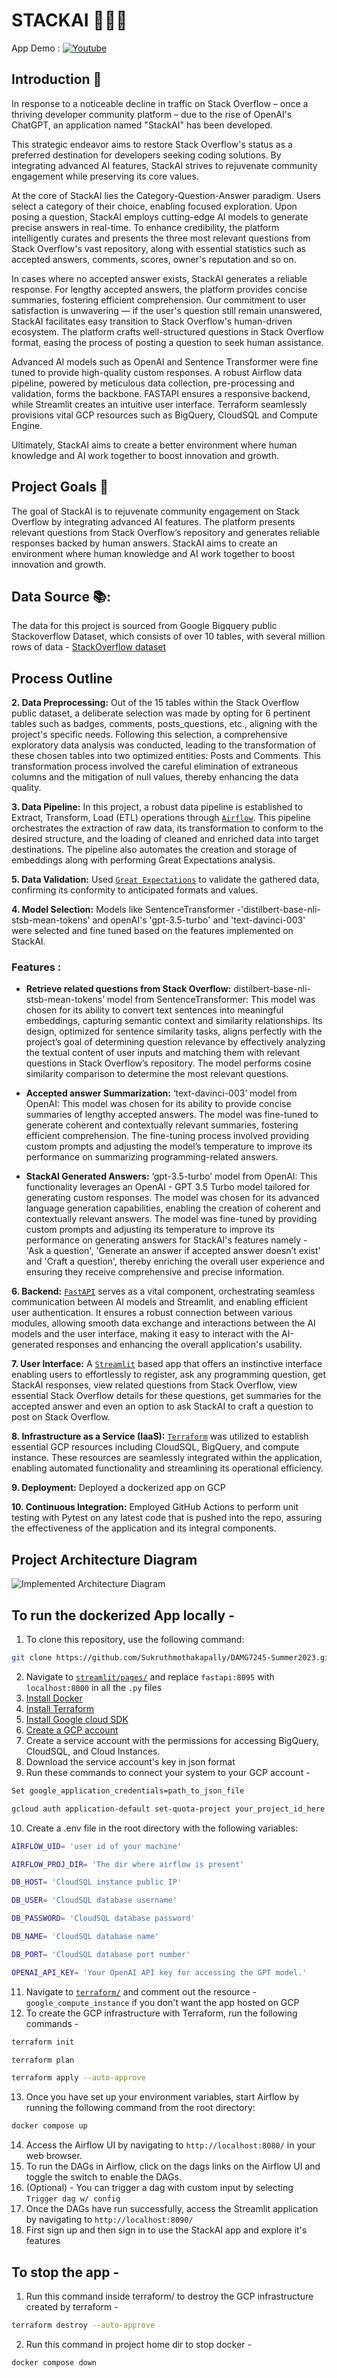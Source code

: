# STACKAI 🤖👨‍💻


App Demo : [![Youtube](https://img.shields.io/badge/Youtube-808080?style=for-the-badge&logo=YouTube&logoColor=white)](https://www.youtube.com/watch?v=_rBbGJGeZG0)



## Introduction :memo: 

In response to a noticeable decline in traffic on Stack Overflow – once a thriving developer community platform – due to the rise of OpenAI's ChatGPT, an application named "StackAI" has been developed. 

This strategic endeavor aims to restore Stack Overflow's status as a preferred destination for developers seeking coding solutions. By integrating advanced AI features, StackAI strives to rejuvenate community engagement while preserving its core values.

At the core of StackAI lies the Category-Question-Answer paradigm. Users select a category of their choice, enabling focused exploration. Upon posing a question, StackAI employs cutting-edge AI models to generate precise answers in real-time. To enhance credibility, the platform intelligently curates and presents the three most relevant questions from Stack Overflow's vast repository, along with essential statistics such as accepted answers, comments, scores, owner's reputation and so on.

In cases where no accepted answer exists, StackAI generates a reliable response. For lengthy accepted answers, the platform provides concise summaries, fostering efficient comprehension. Our commitment to user satisfaction is unwavering — if the user's question still remain unanswered, StackAI facilitates easy transition to Stack Overflow's human-driven ecosystem. The platform crafts well-structured questions in Stack Overflow format, easing the process of posting a question to seek human assistance.

Advanced AI models such as OpenAI and Sentence Transformer were fine tuned to provide high-quality custom responses. A robust Airflow data pipeline, powered by meticulous data collection, pre-processing and validation, forms the backbone. FASTAPI ensures a responsive backend, while Streamlit creates an intuitive user interface. Terraform seamlessly provisions vital GCP resources such as BigQuery, CloudSQL and Compute Engine.

Ultimately, StackAI aims to create a better environment where human knowledge and AI work together to boost innovation and growth.


## Project Goals :dart:

The goal of StackAI is to rejuvenate community engagement on Stack Overflow by integrating advanced AI features. The platform presents relevant questions from Stack Overflow’s repository and generates reliable responses backed by human answers. StackAI aims to create an environment where human knowledge and AI work together to boost innovation and growth.


## Data Source 📚:

The data for this project is sourced from Google Bigquery public Stackoverflow Dataset, which consists of over 10 tables, with several million rows of data - [StackOverflow dataset](https://console.cloud.google.com/bigquery?ws=!1m4!1m3!3m2!1sbigquery-public-data!2sstackoverflow&project=firstproject-390804) 

## Process Outline

**2. Data Preprocessing:** Out of the 15 tables within the Stack Overflow public dataset, a deliberate selection was made by opting for 6 pertinent tables such as badges, comments, posts_questions, etc., aligning with the project's specific needs. Following this selection, a comprehensive exploratory data analysis was conducted, leading to the transformation of these chosen tables into two optimized entities: Posts and Comments. This transformation process involved the careful elimination of extraneous columns and the mitigation of null values, thereby enhancing the data quality.

**3. Data Pipeline:** In this project, a robust data pipeline is established to Extract, Transform, Load (ETL) operations through [`Airflow`](/airflow/dags/). This pipeline orchestrates the extraction of raw data, its transformation to conform to the desired structure, and the loading of cleaned and enriched data into target destinations. The pipeline also automates the creation and storage of embeddings along with performing Great Expectations analysis.

**5. Data Validation:** Used [`Great Expectations`](/airflow/great_expectations/) to validate the gathered data, confirming its conformity to anticipated formats and values.

**4. Model Selection:** Models like SentenceTransformer -'distilbert-base-nli-stsb-mean-tokens' and openAI's 'gpt-3.5-turbo' and 'text-davinci-003' were selected and fine tuned based on the features implemented on StackAI.

### Features :

- **Retrieve related questions from Stack Overflow:** distilbert-base-nli-stsb-mean-tokens’ model from SentenceTransformer: This model was chosen for its ability to convert text sentences into meaningful embeddings, capturing semantic context and similarity relationships. Its design, optimized for sentence similarity tasks, aligns perfectly with the project’s goal of determining question relevance by effectively analyzing the textual content of user inputs and matching them with relevant questions in Stack Overflow’s repository. The model performs cosine similarity comparison to determine the most relevant questions.

- **Accepted answer Summarization:** ‘text-davinci-003’ model from OpenAI: This model was chosen for its ability to provide concise summaries of lengthy accepted answers. The model was fine-tuned to generate coherent and contextually relevant summaries, fostering efficient comprehension. The fine-tuning process involved providing custom prompts and adjusting the model’s temperature to improve its performance on summarizing programming-related answers.

- **StackAI Generated Answers:** ‘gpt-3.5-turbo’ model from OpenAI: This functionality leverages an OpenAI - GPT 3.5 Turbo model tailored for generating custom responses. The model was chosen for its advanced language generation capabilities, enabling the creation of coherent and contextually relevant answers. The model was fine-tuned by providing custom prompts and adjusting its temperature to improve its performance on generating answers for StackAI's features namely - 'Ask a question', 'Generate an answer if accepted answer doesn’t exist' and 'Craft a question', thereby enriching the overall user experience and ensuring they receive comprehensive and precise information.

**6. Backend:** [`FastAPI`](/fastapi/) serves as a vital component, orchestrating seamless communication between AI models and Streamlit, and enabling efficient user authentication. It ensures a robust connection between various modules, allowing smooth data exchange and interactions between the AI models and the user interface, making it easy to interact with the AI-generated responses and enhancing the overall application's usability.

**7. User Interface:** A [`Streamlit`](/streamlit/) based app that offers an instinctive interface enabling users to effortlessly to register, ask any programming question, get StackAI responses, view related questions from Stack Overflow, view essential Stack Overflow details for these questions, get summaries for the accepted answer and even an option to ask StackAI to craft a question to post on Stack Overflow.

**8. Infrastructure as a Service (IaaS):** [`Terraform`](/pipeline/terraform/) was utilized to establish essential GCP resources including CloudSQL, BigQuery, and compute instance. These resources are seamlessly integrated within the application, enabling automated functionality and streamlining its operational efficiency.

**9. Deployment:** Deployed a dockerized app on GCP

**10. Continuous Integration:** Employed GitHub Actions to perform unit testing with Pytest on any latest code that is pushed into the repo, assuring the effectiveness of the application and its integral components.

## Project Architecture Diagram

![Implemented Architecture Diagram](https://github.com/BigDataIA-Summer2023-Team3/final_project/blob/main/diagrams/Implemented_architecture_diagram.jpg)



## To run the dockerized App locally -

1. To clone this repository, use the following command:
```bash
git clone https://github.com/Sukruthmothakapally/DAMG7245-Summer2023.git
```
2. Navigate to [`streamlit/pages/`](/streamlit/pages/) and replace ``fastapi:8095`` with ``localhost:8000`` in all the ``.py`` files
3. [Install Docker](https://docs.docker.com/engine/install/ubuntu/)
4. [Install Terraform](https://developer.hashicorp.com/terraform/downloads)
5. [Install Google cloud SDK](https://cloud.google.com/sdk/gcloud)
6. [Create a GCP account](https://cloud.google.com/?utm_source=google&utm_medium=cpc&utm_campaign=na-US-all-en-dr-bkws-all-all-trial-e-dr-1605212&utm_content=text-ad-none-any-DEV_c-CRE_665665924744-ADGP_Hybrid+%7C+BKWS+-+MIX+%7C+Txt_General+GCP-KWID_43700077224933058-kwd-353549070178&utm_term=KW_gcp+console-ST_gcp+console&gclid=CjwKCAjwxOymBhAFEiwAnodBLKy1QR6zNZI8WfmBryMskXcRVImg9pDr5MV_RXhns8DLPdl_gwQ0khoCoU0QAvD_BwE&gclsrc=aw.ds&hl=en)
7. Create a service account with the permissions for accessing BigQuery, CloudSQL, and Cloud Instances.
8. Download the service account's key in json format
9. Run these commands to connect your system to your GCP account -
```bash
Set google_application_credentials=path_to_json_file

gcloud auth application-default set-quota-project your_project_id_here
```
10. Create a .env file in the root directory with the following variables:
```bash
AIRFLOW_UID= 'user id of your machine'

AIRFLOW_PROJ_DIR= 'The dir where airflow is present'

DB_HOST= 'CloudSQL instance public IP'

DB_USER= 'CloudSQL database username'

DB_PASSWORD= 'CloudSQL database password'

DB_NAME= 'CloudSQL database name'

DB_PORT= 'CloudSQL database port number'

OPENAI_API_KEY= 'Your OpenAI API key for accessing the GPT model.'
```
11. Navigate to [`terraform/`](/pipeline/terraform/) and comment out the resource - ``google_compute_instance`` if you don't want the app hosted on GCP
12. To create the GCP infrastructure with Terraform, run the following commands -
```bash
terraform init

terraform plan

terraform apply --auto-approve
```
13. Once you have set up your environment variables, start Airflow by running the following command from the root directory:
```bash
docker compose up
```
14. Access the Airflow UI by navigating to ``http://localhost:8080/`` in your web browser.
15. To run the DAGs in Airflow, click on the dags links on the Airflow UI and toggle the switch to enable the DAGs.
16. (Optional) - You can trigger a dag with custom input by selecting ``Trigger dag w/ config``
17. Once the DAGs have run successfully, access the Streamlit application by navigating to ``http://localhost:8090/``
18. First sign up and then sign in to use the StackAI app and explore it's features


## To stop the app -
1. Run this command inside terraform/ to destroy the GCP infrastructure created by terraform -
```bash
terraform destroy --auto-approve
```
2. Run this command in project home dir to stop docker -
```bash
docker compose down
```

